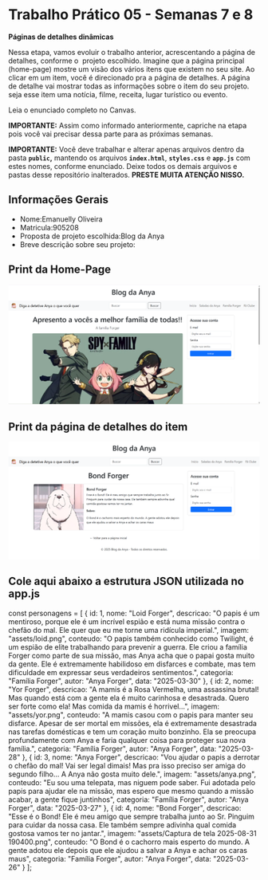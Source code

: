 # Trabalho Prático 05 - Semanas 7 e 8

**Páginas de detalhes dinâmicas**

Nessa etapa, vamos evoluir o trabalho anterior, acrescentando a página de detalhes, conforme o  projeto escolhido. Imagine que a página principal (home-page) mostre um visão dos vários itens que existem no seu site. Ao clicar em um item, você é direcionado pra a página de detalhes. A página de detalhe vai mostrar todas as informações sobre o item do seu projeto. seja esse item uma notícia, filme, receita, lugar turístico ou evento.

Leia o enunciado completo no Canvas. 

**IMPORTANTE:** Assim como informado anteriormente, capriche na etapa pois você vai precisar dessa parte para as próximas semanas. 

**IMPORTANTE:** Você deve trabalhar e alterar apenas arquivos dentro da pasta **`public`,** mantendo os arquivos **`index.html`**, **`styles.css`** e **`app.js`** com estes nomes, conforme enunciado. Deixe todos os demais arquivos e pastas desse repositório inalterados. **PRESTE MUITA ATENÇÃO NISSO.**

## Informações Gerais

- Nome:Emanuelly Oliveira
- Matricula:905208
- Proposta de projeto escolhida:Blog da Anya
- Breve descrição sobre seu projeto:

## Print da Home-Page

![alt text](<Captura de tela 2025-10-05 220421.png>)

## Print da página de detalhes do item

![alt text](<Captura de tela 2025-10-05 220444.png>)

## Cole aqui abaixo a estrutura JSON utilizada no app.js
const personagens = [
    {
        id: 1,
        nome: "Loid Forger",
        descricao: "O papis é um mentiroso, porque ele é um incrível espião e está numa missão contra o chefão do mal. Ele quer que eu me torne uma ridícula imperial.",
        imagem: "assets/loid.png",
        conteudo: "O papis também conhecido como Twilight, é um espião de elite trabalhando para prevenir a guerra. Ele criou a família Forger como parte de sua missão, mas Anya acha que o papai gosta muito da gente. Ele é extremamente habilidoso em disfarces e combate, mas tem dificuldade em expressar seus verdadeiros sentimentos.",
        categoria: "Família Forger",
        autor: "Anya Forger",
        data: "2025-03-30"
    },
    {
        id: 2,
        nome: "Yor Forger",
        descricao: "A mamis é a Rosa Vermelha, uma assassina brutal! Mas quando está com a gente ela é muito carinhosa e desastrada. Quero ser forte como ela! Mas comida da mamis é horrivel...",
        imagem: "assets/yor.png",
        conteudo: "A mamis casou com o papis para manter seu disfarce. Apesar de ser mortal em missões, ela é extremamente desastrada nas tarefas domésticas e tem um coração muito bonzinho. Ela se preocupa profundamente com Anya e faria qualquer coisa para proteger sua nova família.",
        categoria: "Família Forger",
        autor: "Anya Forger",
        data: "2025-03-28"
    },
    {
        id: 3,
        nome: "Anya Forger",
        descricao: "Vou ajudar o papis a derrotar o chefão do mal! Vai ser legal dimais! Mas pra isso preciso ser amiga do segundo filho... A Anya não gosta muito dele.",
        imagem: "assets/anya.png",
        conteudo: "Eu sou uma telepata, mas niguem pode saber. Fui adotada pelo papis para ajudar ele na missão, mas espero que mesmo quando a missão acabar, a gente fique juntinhos",
        categoria: "Família Forger",
        autor: "Anya Forger",
        data: "2025-03-27"
    },
    {
        id: 4,
        nome: "Bond Forger",
        descricao: "Esse é o Bond! Ele é meu amigo que sempre trabalha junto ao Sr. Pinguim para cuidar da nossa casa. Ele também sempre adivinha qual comida gostosa vamos ter no jantar.",
        imagem: "assets/Captura de tela 2025-08-31 190400.png",
        conteudo: "O Bond é o cachorro mais esperto do mundo. A gente adotou ele depois que ele ajudou a salvar a Anya e achar os caras maus",
        categoria: "Família Forger",
        autor: "Anya Forger",
        data: "2025-03-26"
    }
];

